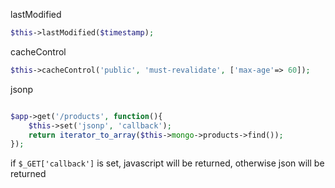 
lastModified

```php
$this->lastModified($timestamp);
```

cacheControl

```php
$this->cacheControl('public', 'must-revalidate', ['max-age'=> 60]);
```

jsonp

```php

$app->get('/products', function(){
	$this->set('jsonp', 'callback');
	return iterator_to_array($this->mongo->products->find());
});
```

if `$_GET['callback']` is set, javascript will be returned, otherwise json will be returned
